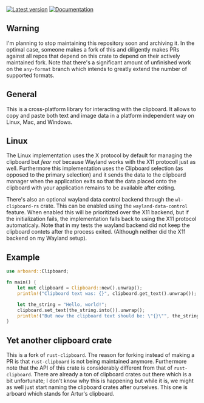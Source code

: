 
[![Latest version](https://img.shields.io/crates/v/arboard?color=mediumvioletred)](https://crates.io/crates/arboard)
[![Documentation](https://docs.rs/arboard/badge.svg)](https://docs.rs/arboard)

## Warning

I'm planning to stop maintaining this repository soon and archiving it. In the optimal case, someone makes a fork of this and diligently makes PRs against all repos that depend on this crate to depend on their actively maintained fork. Note that there's a significant amount of unfinished work on the `any-format` branch which intends to greatly extend the number of supported formats.

## General

This is a cross-platform library for interacting with the clipboard. It allows to copy and paste both text and image data in a platform independent way on Linux, Mac, and Windows.

## Linux

The Linux implementation uses the X protocol by default for managing the clipboard but *fear not*  because Wayland works with the X11 protocoll just as well. Furthermore this implementation uses the Clipboard selection (as opposed to the primary selection) and it sends the data to the clipboard manager when the application exits so that the data placed onto the clipboard with your application remains to be available after exiting. 

There's also an optional wayland data control backend through the `wl-clipboard-rs` crate. This can be enabled using the `wayland-data-control` feature. When enabled this will be prioritized over the X11 backend, but if the initialization fails, the implementation falls back to using the X11 protocol automaticaly. Note that in my tests the wayland backend did not keep the clipboard contets after the process exited. (Although neither did the X11 backend on my Wayland setup).

## Example

```rust
use arboard::Clipboard;

fn main() {
	let mut clipboard = Clipboard::new().unwrap();
	println!("Clipboard text was: {}", clipboard.get_text().unwrap());

	let the_string = "Hello, world!";
	clipboard.set_text(the_string.into()).unwrap();
	println!("But now the clipboard text should be: \"{}\"", the_string);
}
```

## Yet another clipboard crate

This is a fork of `rust-clipboard`. The reason for forking instead of making a PR is that `rust-clipboard` is not being maintained anymore. Furthermore note that the API of this crate is considerably different from that of `rust-clipboard`. There are already a ton of clipboard crates out there which is a bit unfortunate; I don't know why this is happening but while it is, we might as well just start naming the clipboard crates after ourselves. This one is arboard which stands for Artur's clipboard.

